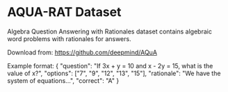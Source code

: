 # AQUA-RAT Dataset

Algebra Question Answering with Rationales dataset contains algebraic word problems with rationales for answers.

Download from: https://github.com/deepmind/AQuA

Example format:
{
  "question": "If 3x + y = 10 and x - 2y = 15, what is the value of x?",
  "options": ["7", "9", "12", "13", "15"],
  "rationale": "We have the system of equations...",
  "correct": "A"
}
